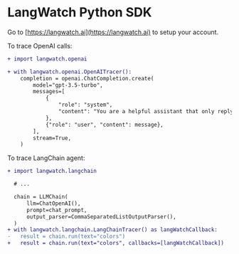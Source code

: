 # LangWatch Python SDK

Go to [https://langwatch.ai](https://langwatch.ai) to setup your account.

To trace OpenAI calls:

```diff
+ import langwatch.openai

+ with langwatch.openai.OpenAITracer():
    completion = openai.ChatCompletion.create(
        model="gpt-3.5-turbo",
        messages=[
            {
                "role": "system",
                "content": "You are a helpful assistant that only reply in short tweet-like responses, using lots of emojis.",
            },
            {"role": "user", "content": message},
        ],
        stream=True,
    )
```

To trace LangChain agent:

```diff
+ import langwatch.langchain

  # ...

  chain = LLMChain(
      llm=ChatOpenAI(),
      prompt=chat_prompt,
      output_parser=CommaSeparatedListOutputParser(),
  )
+ with langwatch.langchain.LangChainTracer() as langWatchCallback:
-   result = chain.run(text="colors")
+   result = chain.run(text="colors", callbacks=[langWatchCallback])
```